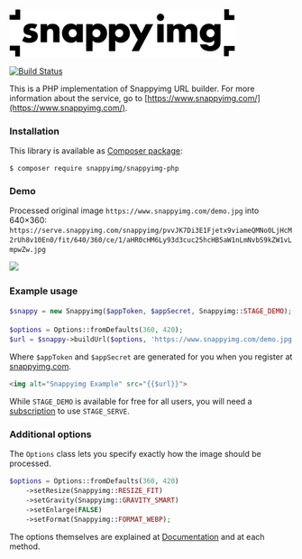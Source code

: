 <img src="./logo.png" width="400">

[![Build Status](https://travis-ci.org/snappyimg/snappyimg-php.svg?branch=master)](https://travis-ci.org/snappyimg/snappyimg-php)

This is a PHP implementation of Snappyimg URL builder. For more information about the service, go to [https://www.snappyimg.com/](https://www.snappyimg.com/).

### Installation

This library is available as [Composer package](https://packagist.org/packages/snappyimg/snappyimg-php):

```console
$ composer require snappyimg/snappyimg-php
```


### Demo

Processed original image
`https://www.snappyimg.com/demo.jpg`
into 640×360:
`https://serve.snappyimg.com/snappyimg/pvvJK7Di3E1Fjetx9viameQMNo0LjHcM2rUh8v10En0/fit/640/360/ce/1/aHR0cHM6Ly93d3cuc25hcHB5aW1nLmNvbS9kZW1vLmpwZw.jpg`

<img src="https://serve.snappyimg.com/snappyimg/pvvJK7Di3E1Fjetx9viameQMNo0LjHcM2rUh8v10En0/fit/640/360/ce/1/aHR0cHM6Ly93d3cuc25hcHB5aW1nLmNvbS9kZW1vLmpwZw.jpg" width=180>

### Example usage

```php
$snappy = new Snappyimg($appToken, $appSecret, Snappyimg::STAGE_DEMO);

$options = Options::fromDefaults(360, 420);
$url = $snappy->buildUrl($options, 'https://www.snappyimg.com/demo.jpg');
```

Where `$appToken` and `$appSecret` are generated for you when you register at [snappyimg.com](https://www.snappyimg.com/).

```html
<img alt="Snappyimg Example" src="{{$url}}">
```

While `STAGE_DEMO` is available for free for all users, you will need a [subscription](https://www.snappyimg.com/pricing) to use `STAGE_SERVE`.


### Additional options

The `Options` class lets you specify exactly how the image should be processed.

```php
$options = Options::fromDefaults(360, 420)
    ->setResize(Snappyimg::RESIZE_FIT)
    ->setGravity(Snappyimg::GRAVITY_SMART)
    ->setEnlarge(FALSE)
    ->setFormat(Snappyimg::FORMAT_WEBP);
```

The options themselves are explained at [Documentation](https://www.snappyimg.com/docs) and at each method. 
